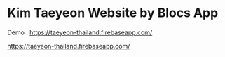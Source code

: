 # Kim Taeyeon Website by Blocs App
Demo : https://taeyeon-thailand.firebaseapp.com/

<a herf="https://taeyeon-thailand.firebaseapp.com/">https://taeyeon-thailand.firebaseapp.com/ </a>
